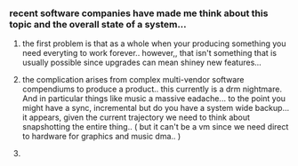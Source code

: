 ### recent software companies have made me think about this topic and the overall state of a system... 

1. the first problem is that as a whole when your producing something you need everyting to work forever.. however,, that isn't something that is usually possible since upgrades can mean shiney new features...

2. the complication arises from complex multi-vendor software compendiums to produce a product.. this currently is a drm nightmare. And in particular things like music a massive eadache... to the point you might have a sync, incremental but do you have a system wide backup... it appears, given the current trajectory we need to think about snapshotting the entire thing.. ( but it can't be a vm since we need direct to hardware for graphics and music dma.. )

4. 
